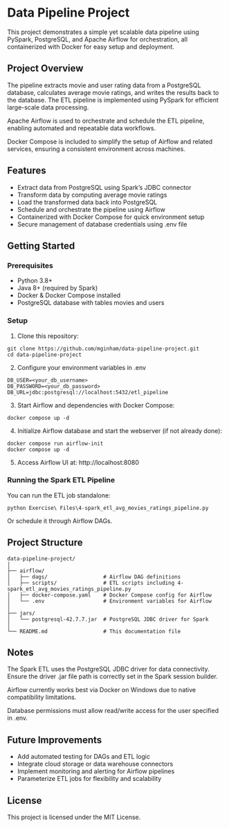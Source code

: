 # Data Pipeline Project
This project demonstrates a simple yet scalable data pipeline using PySpark, PostgreSQL, and Apache Airflow for orchestration, all containerized with Docker for easy setup and deployment.

## Project Overview
The pipeline extracts movie and user rating data from a PostgreSQL database, calculates average movie ratings, and writes the results back to the database. The ETL pipeline is implemented using PySpark for efficient large-scale data processing.

Apache Airflow is used to orchestrate and schedule the ETL pipeline, enabling automated and repeatable data workflows.

Docker Compose is included to simplify the setup of Airflow and related services, ensuring a consistent environment across machines.

## Features
- Extract data from PostgreSQL using Spark’s JDBC connector
- Transform data by computing average movie ratings
- Load the transformed data back into PostgreSQL
- Schedule and orchestrate the pipeline using Airflow
- Containerized with Docker Compose for quick environment setup
- Secure management of database credentials using .env file

## Getting Started
### Prerequisites
- Python 3.8+
- Java 8+ (required by Spark)
- Docker & Docker Compose installed
- PostgreSQL database with tables movies and users

### Setup
1. Clone this repository:
```
git clone https://github.com/mginham/data-pipeline-project.git
cd data-pipeline-project
```
2. Configure your environment variables in .env
```
DB_USER=<your_db_username>
DB_PASSWORD=<your_db_password>
DB_URL=jdbc:postgresql://localhost:5432/etl_pipeline
```
3. Start Airflow and dependencies with Docker Compose:
```
docker compose up -d
```
4. Initialize Airflow database and start the webserver (if not already done):
```
docker compose run airflow-init
docker compose up -d
```
5. Access Airflow UI at: http://localhost:8080

### Running the Spark ETL Pipeline
You can run the ETL job standalone:
```
python Exercise\ Files\4-spark_etl_avg_movies_ratings_pipeline.py
```
Or schedule it through Airflow DAGs.

## Project Structure
```
data-pipeline-project/
│
├── airflow/
│   ├── dags/                  # Airflow DAG definitions
│   ├── scripts/               # ETL scripts including 4-spark_etl_avg_movies_ratings_pipeline.py
│   ├── docker-compose.yaml    # Docker Compose config for Airflow
│   └── .env                   # Environment variables for Airflow
│
├── jars/
│   └── postgresql-42.7.7.jar  # PostgreSQL JDBC driver for Spark
│
└── README.md                  # This documentation file
```

## Notes
The Spark ETL uses the PostgreSQL JDBC driver for data connectivity. Ensure the driver .jar file path is correctly set in the Spark session builder.

Airflow currently works best via Docker on Windows due to native compatibility limitations.

Database permissions must allow read/write access for the user specified in .env.

## Future Improvements
- Add automated testing for DAGs and ETL logic
- Integrate cloud storage or data warehouse connectors
- Implement monitoring and alerting for Airflow pipelines
- Parameterize ETL jobs for flexibility and scalability

## License
This project is licensed under the MIT License.